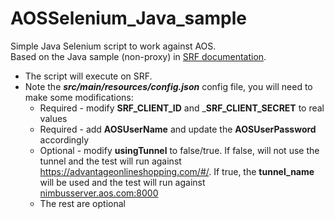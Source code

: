 # AOSSelenium_Java_sample

Simple Java Selenium script to work against AOS.
<br>Based on the Java sample (non-proxy) in <A href="https://admhelp.microfocus.com/srf/en/1.20/Content/remote-sel.htm#hp-minitoc-item-1" target="_blank">SRF documentation</a>. 

* The script will execute on SRF. 
* Note the ___src/main/resources/config.json___ config file, you will need to make some modifications:
  * Required - modify __SRF_CLIENT_ID__ and ___SRF_CLIENT_SECRET__ to real values
  * Required - add __AOSUserName__ and update the __AOSUserPassword__ accordingly
  * Optional - modify __usingTunnel__ to false/true. If false, will not use the tunnel and the test will run against https://advantageonlineshopping.com/#/. If true, the __tunnel_name__ will be used and the test will run against [nimbusserver.aos.com:8000](http://nimbusserver.aos.com:8000)
  * The rest are optional
